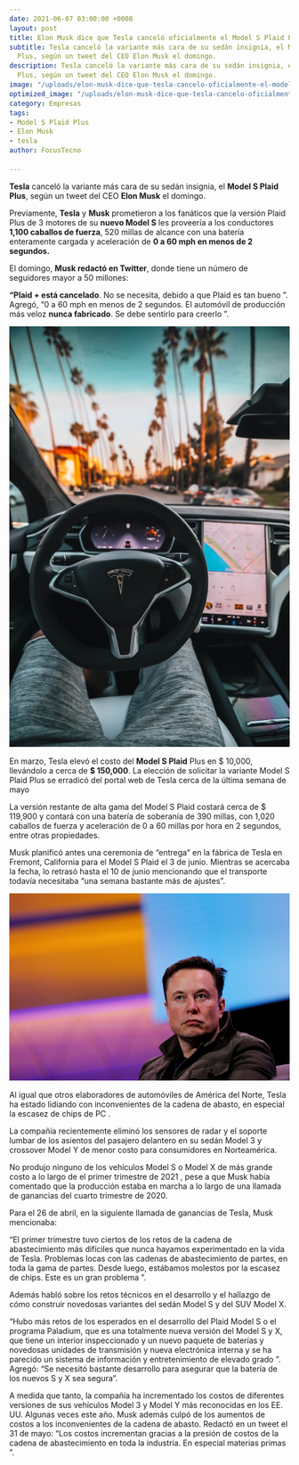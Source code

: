 ```yaml
---
date: 2021-06-07 03:00:00 +0000
layout: post
title: Elon Musk dice que Tesla canceló oficialmente el Model S Plaid Plus
subtitle: Tesla canceló la variante más cara de su sedán insignia, el Model S Plaid
  Plus, según un tweet del CEO Elon Musk el domingo.
description: Tesla canceló la variante más cara de su sedán insignia, el Model S Plaid
  Plus, según un tweet del CEO Elon Musk el domingo.
image: "/uploads/elon-musk-dice-que-tesla-cancelo-oficialmente-el-model-s-plaid-plus-focus-tecno.jpg"
optimized_image: "/uploads/elon-musk-dice-que-tesla-cancelo-oficialmente-el-model-s-plaid-plus-focus-tecno.jpg"
category: Empresas
tags:
- Model S Plaid Plus
- Elon Musk
- tesla
author: FocusTecno

---
```

**Tesla** canceló la variante más cara de su sedán insignia, el **Model S Plaid Plus**, según un tweet del CEO **Elon Musk** el domingo.

Previamente, **Tesla** y **Musk** prometieron a los fanáticos que la versión Plaid Plus de 3 motores de su **nuevo Model S** les proveería a los conductores **1,100 caballos de fuerza**, 520 millas de alcance con una batería enteramente cargada y aceleración de **0 a 60 mph en menos de 2 segundos.**

El domingo, **Musk redactó en Twitter**, donde tiene un número de seguidores mayor a 50 millones:

**“Plaid + está cancelado**. No se necesita, debido a que Plaid es tan bueno ”. Agregó, “0 a 60 mph en menos de 2 segundos. El automóvil de producción más veloz **nunca fabricado**. Se debe sentirlo para creerlo ”.

![](/uploads/elon-musk-dice-que-tesla-cancelo-oficialmente-el-model-s-plaid-plus-focus-tecno-2.jpg)

En marzo, Tesla elevó el costo del **Model S Plaid** Plus en $ 10,000, llevándolo a cerca de **$ 150,000**. La elección de solicitar la variante Model S Plaid Plus se erradicó del portal web de Tesla cerca de la última semana de mayo

La versión restante de alta gama del Model S Plaid costará cerca de $ 119,900 y contará con una batería de soberanía de 390 millas, con 1,020 caballos de fuerza y ​​aceleración de 0 a 60 millas por hora en 2 segundos, entre otras propiedades.

Musk planificó antes una ceremonia de “entrega” en la fábrica de Tesla en Fremont, California para el Model S Plaid el 3 de junio. Mientras se acercaba la fecha, lo retrasó hasta el 10 de junio mencionando que el transporte todavía necesitaba “una semana bastante más de ajustes”.

![](/uploads/elon-musk-dice-que-tesla-cancelo-oficialmente-el-model-s-plaid-plus-focus-tecno-3.jpg)

Al igual que otros elaboradores de automóviles de América del Norte, Tesla ha estado lidiando con inconvenientes de la cadena de abasto, en especial la escasez de chips de PC .

La compañía recientemente eliminó los sensores de radar y el soporte lumbar de los asientos del pasajero delantero en su sedán Model 3 y crossover Model Y de menor costo para consumidores en Norteamérica.

No produjo ninguno de los vehículos Model S o Model X de más grande costo a lo largo de el primer trimestre de 2021 , pese a que Musk había comentado que la producción estaba en marcha a lo largo de una llamada de ganancias del cuarto trimestre de 2020.

Para el 26 de abril, en la siguiente llamada de ganancias de Tesla, Musk mencionaba:

“El primer trimestre tuvo ciertos de los retos de la cadena de abastecimiento más difíciles que nunca hayamos experimentado en la vida de Tesla. Problemas locas con las cadenas de abastecimiento de partes, en toda la gama de partes. Desde luego, estábamos molestos por la escasez de chips. Este es un gran problema ”.

Además habló sobre los retos técnicos en el desarrollo y el hallazgo de cómo construir novedosas variantes del sedán Model S y del SUV Model X.

“Hubo más retos de los esperados en el desarrollo del Plaid Model S o el programa Paladium, que es una totalmente nueva versión del Model S y X, que tiene un interior inspeccionado y un nuevo paquete de baterías y novedosas unidades de transmisión y nueva electrónica interna y se ha parecido un sistema de información y entretenimiento de elevado grado ”. Agregó: “Se necesitó bastante desarrollo para asegurar que la batería de los nuevos S y X sea segura”.

A medida que tanto, la compañía ha incrementado los costos de diferentes versiones de sus vehículos Model 3 y Model Y más reconocidas en los EE. UU. Algunas veces este año. Musk además culpó de los aumentos de costos a los inconvenientes de la cadena de abasto. Redactó en un tweet el 31 de mayo: “Los costos incrementan gracias a la presión de costos de la cadena de abastecimiento en toda la industria. En especial materias primas ”.